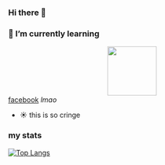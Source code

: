 ### Hi there 👋

### 🌱 I’m currently learning

 <!-- <link rel="stylesheet" href="https://cdn.jsdelivr.net/gh/devicons/devicon@v2.15.1/devicon.min.css"> -->
<!--           
<img back-ground="white" src="https://cdn.jsdelivr.net/gh/devicons/devicon/icons/rust/rust-plain.svg" height="300" width="600"> -->

<!-- <i class="devicon-rust-plain"></i> -->
          

<link rel="stylesheet" href="https://cdn.jsdelivr.net/gh/devicons/devicon@v2.15.1/devicon.min.css">

<div id="header" align="center">
  <img src="https://media.giphy.com/media/M9gbBd9nbDrOTu1Mqx/giphy.gif" width="100"/>
</div>
<div id="badges" >
<a href="https://facebook.com/vietbi.cringe">facebook</a>
<i class="devicon-facebook-plain"> lmao</i>
</div>


- :sunny: this is so cringe

### my stats

[![Top Langs](https://github-readme-stats.vercel.app/api/top-langs/?username=anuraghazra&theme=dark)](https://github.com/anuraghazra/github-readme-stats)

<!--
**teiwiet/teiwiet** is a ✨ _special_ ✨ repository because its `README.md` (this file) appears on your GitHub profile.

Here are some ideas to get you started:

- 🔭 I’m currently working on ...
-  ...
- 👯 I’m looking to collaborate on ...
- 🤔 I’m looking for help with ...
- 💬 Ask me about ...
- 📫 How to reach me: ...
- 😄 Pronouns: ...
- ⚡ Fun fact: ...
-->

